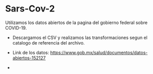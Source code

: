 # Sars-Cov-2
Utilizamos los datos abiertos de la pagina del gobierno federal sobre COVID-19.

 - Descargamos el CSV y realizamos las transformaciones segun el catalogo de referencia del archivo.
  - Link de los datos: https://www.gob.mx/salud/documentos/datos-abiertos-152127
   
 -    
